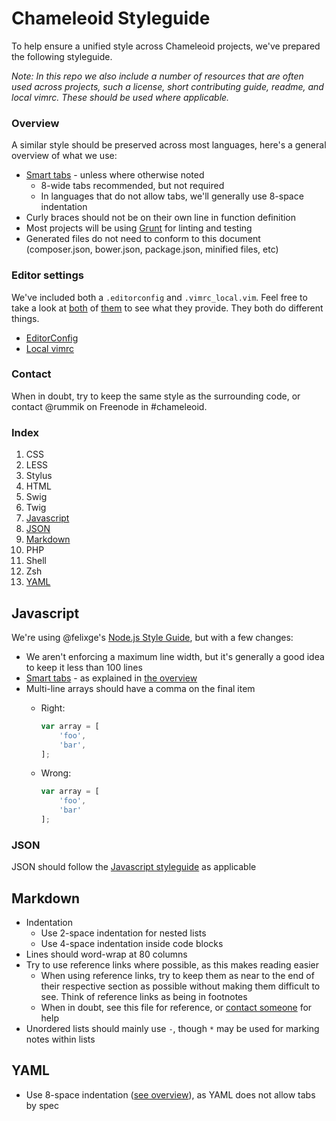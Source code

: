 Chameleoid Styleguide
=====================
To help ensure a unified style across Chameleoid projects, we've prepared the
following styleguide.

_Note: In this repo we also include a number of resources that are often used
across projects, such a license, short contributing guide, readme, and local
vimrc.  These should be used where applicable._

### Overview
A similar style should be preserved across most languages, here's a general
overview of what we use:

- [Smart tabs][] - unless where otherwise noted
  * 8-wide tabs recommended, but not required
  * In languages that do not allow tabs, we'll generally use 8-space indentation
- Curly braces should not be on their own line in function definition
- Most projects will be using [Grunt][] for linting and testing
- Generated files do not need to conform to this document (composer.json,
  bower.json, package.json, minified files, etc)

[Smart tabs]: http://vim.wikia.com/wiki/Indent_with_tabs,_align_with_spaces#Smart_tabs
[Grunt]: http://gruntjs.com/

### Editor settings
We've included both a `.editorconfig` and `.vimrc_local.vim`.  Feel free to take
a look at [both](.editorconfig) of [them](.vimrc_local.vim) to see what they
provide.  They both do different things.

- [EditorConfig](http://editorconfig.org/)
- [Local vimrc](https://code.google.com/p/lh-vim/source/browse/misc/trunk/plugin/local_vimrc.vim)


### Contact
When in doubt, try to keep the same style as the surrounding code, or contact
@rummik on Freenode in #chameleoid.

### Index
1. CSS
  1. LESS
  2. Stylus
2. HTML
  1. Swig
  2. Twig
3. [Javascript](#javascript)
  1. [JSON](#json)
4. [Markdown](#markdown)
5. PHP
6. Shell
  1. Zsh
7. [YAML](#yaml)


## Javascript
We're using @felixge's [Node.js Style Guide](http://nodeguide.com/style.html),
but with a few changes:

- We aren't enforcing a maximum line width, but it's generally a good idea to
  keep it less than 100 lines
- [Smart tabs][] - as explained in [the overview](#overview)
- Multi-line arrays should have a comma on the final item
  - Right:
    ```js
    var array = [
        'foo',
        'bar',
    ];
    ```

  - Wrong:
    ```js
    var array = [
        'foo',
        'bar'
    ];
    ```

### JSON
JSON should follow the [Javascript styleguide](#javascript) as applicable


## Markdown
- Indentation
  - Use 2-space indentation for nested lists
  - Use 4-space indentation inside code blocks
- Lines should word-wrap at 80 columns
- Try to use reference links where possible, as this makes reading easier
  * When using reference links, try to keep them as near to the end of their
    respective section as possible without making them difficult to see. Think
    of reference links as being in footnotes
  * When in doubt, see this file for reference, or [contact someone](#contact)
    for help
- Unordered lists should mainly use `-`, though `*` may be used for marking
  notes within lists


## YAML
- Use 8-space indentation ([see overview](#overview)), as YAML does not allow
  tabs by spec

